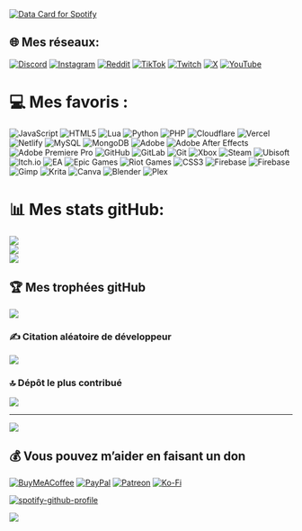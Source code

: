 <a href="https://data-card-for-spotify.herokuapp.com/card?user_id=8ypj1r826xxl4d9ukyvl2gkmx">
  <img src="https://data-card-for-spotify.herokuapp.com/api/card?user_id=8ypj1r826xxl4d9ukyvl2gkmx" alt="Data Card for Spotify">
</a>

## 🌐 Mes réseaux:
[![Discord](https://img.shields.io/badge/Discord-%237289DA.svg?logo=discord&logoColor=white)](https://discord.gg/BupfZHSBbC) [![Instagram](https://img.shields.io/badge/Instagram-%23E4405F.svg?logo=Instagram&logoColor=white)](https://instagram.com/ventiopastudien) [![Reddit](https://img.shields.io/badge/Reddit-%23FF4500.svg?logo=Reddit&logoColor=white)](https://reddit.com/user/HikariUmaishi) [![TikTok](https://img.shields.io/badge/TikTok-%23000000.svg?logo=TikTok&logoColor=white)](https://tiktok.com/@ventiopastudien) [![Twitch](https://img.shields.io/badge/Twitch-%239146FF.svg?logo=Twitch&logoColor=white)](https://twitch.tv/ventistudio) [![X](https://img.shields.io/badge/X-black.svg?logo=X&logoColor=white)](https://x.com/HikariUmaishi) [![YouTube](https://img.shields.io/badge/YouTube-%23FF0000.svg?logo=YouTube&logoColor=white)](https://youtube.com/@UC8AGAgpYe9p9GG3NXbjbSkg) 

# 💻 Mes favoris :
![JavaScript](https://img.shields.io/badge/javascript-%23323330.svg?style=flat&logo=javascript&logoColor=%23F7DF1E) ![HTML5](https://img.shields.io/badge/html5-%23E34F26.svg?style=flat&logo=html5&logoColor=white) ![Lua](https://img.shields.io/badge/lua-%232C2D72.svg?style=flat&logo=lua&logoColor=white) ![Python](https://img.shields.io/badge/python-3670A0?style=flat&logo=python&logoColor=ffdd54) ![PHP](https://img.shields.io/badge/php-%23777BB4.svg?style=flat&logo=php&logoColor=white) ![Cloudflare](https://img.shields.io/badge/Cloudflare-F38020?style=flat&logo=Cloudflare&logoColor=white) ![Vercel](https://img.shields.io/badge/vercel-%23000000.svg?style=flat&logo=vercel&logoColor=white) ![Netlify](https://img.shields.io/badge/netlify-%23000000.svg?style=flat&logo=netlify&logoColor=#00C7B7) ![MySQL](https://img.shields.io/badge/mysql-4479A1.svg?style=flat&logo=mysql&logoColor=white) ![MongoDB](https://img.shields.io/badge/MongoDB-%234ea94b.svg?style=flat&logo=mongodb&logoColor=white) ![Adobe](https://img.shields.io/badge/adobe-%23FF0000.svg?style=flat&logo=adobe&logoColor=white) ![Adobe After Effects](https://img.shields.io/badge/Adobe%20After%20Effects-9999FF.svg?style=flat&logo=Adobe%20After%20Effects&logoColor=white) ![Adobe Premiere Pro](https://img.shields.io/badge/Adobe%20Premiere%20Pro-9999FF.svg?style=flat&logo=Adobe%20Premiere%20Pro&logoColor=white) ![GitHub](https://img.shields.io/badge/github-%23121011.svg?style=flat&logo=github&logoColor=white) ![GitLab](https://img.shields.io/badge/gitlab-%23181717.svg?style=flat&logo=gitlab&logoColor=white) ![Git](https://img.shields.io/badge/git-%23F05033.svg?style=flat&logo=git&logoColor=white) ![Xbox](https://img.shields.io/badge/xbox-%23107C10.svg?style=flat&logo=xbox&logoColor=white) ![Steam](https://img.shields.io/badge/steam-%23000000.svg?style=flat&logo=steam&logoColor=white) ![Ubisoft](https://img.shields.io/badge/Ubisoft-%23F5F5F5.svg?style=flat&logo=Ubisoft&logoColor=black) ![Itch.io](https://img.shields.io/badge/Itch-%23FF0B34.svg?style=flat&logo=Itch.io&logoColor=white) ![EA](https://img.shields.io/badge/ea-%23000000.svg?style=flat&logo=ea&logoColor=white) ![Epic Games](https://img.shields.io/badge/epicgames-%23313131.svg?style=flat&logo=epicgames&logoColor=white) ![Riot Games](https://img.shields.io/badge/riotgames-D32936.svg?style=flat&logo=riotgames&logoColor=white) ![CSS3](https://img.shields.io/badge/css3-%231572B6.svg?style=flat&logo=css3&logoColor=white) ![Firebase](https://img.shields.io/badge/firebase-%23039BE5.svg?style=flat&logo=firebase) ![Firebase](https://img.shields.io/badge/firebase-a08021?style=flat&logo=firebase&logoColor=ffcd34) ![Gimp](https://img.shields.io/badge/Gimp-657D8B?style=flat&logo=gimp&logoColor=FFFFFF) ![Krita](https://img.shields.io/badge/Krita-203759?style=flat&logo=krita&logoColor=EEF37B) ![Canva](https://img.shields.io/badge/Canva-%2300C4CC.svg?style=flat&logo=Canva&logoColor=white) ![Blender](https://img.shields.io/badge/blender-%23F5792A.svg?style=flat&logo=blender&logoColor=white) ![Plex](https://img.shields.io/badge/plex-%23E5A00D.svg?style=flat&logo=plex&logoColor=white)

# 📊 Mes stats gitHub:
![](https://github-readme-stats.vercel.app/api?username=ventistudio&theme=dark&hide_border=false&include_all_commits=true&count_private=true)<br/>
![](https://github-readme-streak-stats.herokuapp.com/?user=ventistudio&theme=dark&hide_border=false)<br/>
![](https://github-readme-stats.vercel.app/api/top-langs/?username=ventistudio&theme=dark&hide_border=false&include_all_commits=true&count_private=true&layout=compact)

## 🏆 Mes trophées gitHub
![](https://github-profile-trophy.vercel.app/?username=ventistudio&theme=dark&no-frame=false&no-bg=true&margin-w=4)

### ✍️ Citation aléatoire de développeur
![](https://quotes-github-readme.vercel.app/api?type=horizontal&theme=radical)

### 🔝 Dépôt le plus contribué
![](https://github-contributor-stats.vercel.app/api?username=ventistudio&limit=5&theme=dark&combine_all_yearly_contributions=true)

---
[![](https://visitcount.itsvg.in/api?id=ventistudio&icon=0&color=12)](https://visitcount.itsvg.in)

## 💰 Vous pouvez m’aider en faisant un don
[![BuyMeACoffee](https://img.shields.io/badge/Buy%20Me%20a%20Coffee-ffdd00?style=for-the-badge&logo=buy-me-a-coffee&logoColor=black)](https://buymeacoffee.com/ventistudio) [![PayPal](https://img.shields.io/badge/PayPal-00457C?style=for-the-badge&logo=paypal&logoColor=white)](https://paypal.me/ventiopastudienfr) [![Patreon](https://img.shields.io/badge/Patreon-F96854?style=for-the-badge&logo=patreon&logoColor=white)](https://patreon.com/ventistudio) [![Ko-Fi](https://img.shields.io/badge/Ko--fi-F16061?style=for-the-badge&logo=ko-fi&logoColor=white)](https://ko-fi.com/ventistudio)

[![spotify-github-profile](https://spotify-github-profile.kittinanx.com/api/view?uid=8ypj1r826xxl4d9ukyvl2gkmx&cover_image=true&theme=default&show_offline=false&background_color=121212&interchange=true&bar_color_cover=true)](https://spotify-github-profile.kittinanx.com/api/view?uid=8ypj1r826xxl4d9ukyvl2gkmx&redirect=true)

![](https://ventistudio.fr/staff/p/hikariumaishi)<br/>
